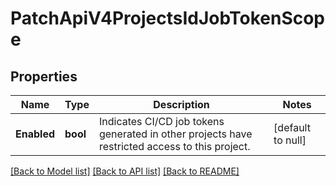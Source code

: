 # PatchApiV4ProjectsIdJobTokenScope

## Properties
Name | Type | Description | Notes
------------ | ------------- | ------------- | -------------
**Enabled** | **bool** | Indicates CI/CD job tokens generated in other projects have restricted access to this project. | [default to null]

[[Back to Model list]](../README.md#documentation-for-models) [[Back to API list]](../README.md#documentation-for-api-endpoints) [[Back to README]](../README.md)


